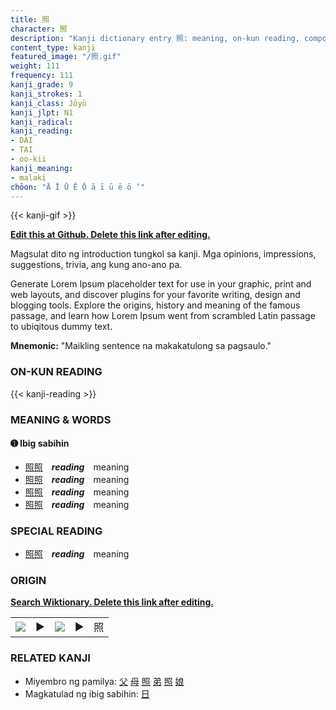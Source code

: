 ```yaml
---
title: 照
character: 照
description: "Kanji dictionary entry 照: meaning, on-kun reading, compounds, origin, related kanji"
content_type: kanji
featured_image: "/照.gif"
weight: 111
frequency: 111
kanji_grade: 9
kanji_strokes: 1
kanji_class: Jōyō
kanji_jlpt: N1
kanji_radical: 
kanji_reading: 
- DAI
- TAI
- oo-kii
kanji_meaning:
- malaki
chōon: "Ā Ī Ū Ē Ō ā ī ū ē ō ’"
---
```

[//]: # (Don't edit the line below. Kanji animated GIF code is automatically generated.)
{{< kanji-gif >}}

[//]: # (Edit below this line.)

**[Edit this at Github. Delete this link after editing.](https://github.com/tim0g/tim/tree/main/content/kanji/照/index.md)**

Magsulat dito ng introduction tungkol sa kanji. Mga opinions, impressions, suggestions, trivia, ang kung ano-ano pa.

Generate Lorem Ipsum placeholder text for use in your graphic, print and web layouts, and discover plugins for your favorite writing, design and blogging tools. Explore the origins, history and meaning of the famous passage, and learn how Lorem Ipsum went from scrambled Latin passage to ubiqitous dummy text.
 
**Mnemonic:** "Maikling sentence na makakatulong sa pagsaulo."

### ON-KUN READING

[//]: # (Don't edit the line below. ON-KUN READING code is automatically generated.)
{{< kanji-reading >}}

### MEANING & WORDS

#### ➊ **Ibig sabihin**
  - [照](../照)[照](../照)　***reading***　meaning
  - [照](../照)[照](../照)　***reading***　meaning
  - [照](../照)[照](../照)　***reading***　meaning
  - [照](../照)[照](../照)　***reading***　meaning

### SPECIAL READING
  - [照](../照)[照](../照)　***reading***　meaning

### ORIGIN

**[Search Wiktionary. Delete this link after editing.](https://wiktionary.org/wiki/照)**
<table class="kanji-table"><tr><td>
<img src="60px-照-bronze.svg.png">
</td><td>▶</td><td>
<img src="60px-照-oracle.svg.png">
</td><td>▶</td>
<td class="kanji-origin">照</td>
</tr></table>

### RELATED KANJI
- Miyembro ng pamilya: [父](../父) [母](../母) [照](../照) [弟](../弟) [照](../照) [娘](../娘)
- Magkatulad ng ibig sabihin: [日](../日)
